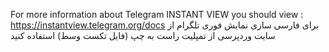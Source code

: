 For more information about Telegram INSTANT VIEW you should view : https://instantview.telegram.org/docs
برای فارسی سازی نمایش فوری تلگرام از سایت وردپرسی از تمپلیت راست به چپ (فایل تکست وسط) استفاده کنید
